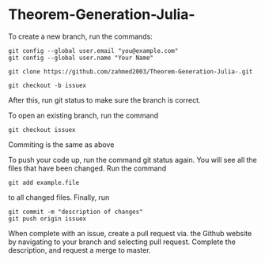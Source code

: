 # Theorem-Generation-Julia-

To create a new branch, run the commands:

    git config --global user.email "you@example.com"
    git config --global user.name "Your Name"

    git clone https://github.com/zahmed2003/Theorem-Generation-Julia-.git

    git checkout -b issuex

After this, run git status to make sure the branch is correct.

To open an existing branch, run the command

    git checkout issuex
    
   Commiting is the same as above

To push your code up, run the command git status again. You will see all the files that have been changed. Run the command

    git add example.file 
   to all changed files.
    Finally, run 
    
    git commit -m "description of changes"
    git push origin issuex   
    
When complete with an issue, create a pull request via. the Github website by navigating to your branch and selecting pull request. Complete the description, and request a merge to master. 
